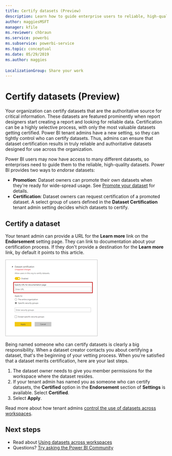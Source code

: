 ```yaml
---
title: Certify datasets (Preview)
description: Learn how to guide enterprise users to reliable, high-quality datasets.
author: maggiesMSFT
manager: kfile
ms.reviewer: chbraun
ms.service: powerbi
ms.subservice: powerbi-service
ms.topic: conceptual
ms.date: 05/29/2019
ms.author: maggies

LocalizationGroup: Share your work
---
```

# Certify datasets (Preview)

Your organization can certify datasets that are the authoritative source for critical information. These datasets are featured prominently when report designers start creating a report and looking for reliable data. Certification can be a highly selective process, with only the most valuable datasets getting certified. Power BI tenant admins have a new setting, so they can tightly control who can certify datasets. Thus, admins can ensure that dataset certification results in truly reliable and authoritative datasets designed for use across the organization.

Power BI users may now have access to many different datasets, so enterprises need to guide them to the reliable, high-quality datasets. Power BI provides two ways to *endorse* datasets:

- **Promotion**: Dataset owners can promote their own datasets when they're ready for wide-spread usage. See [Promote your dataset](service-datasets-promote.md) for details. 
- **Certification**: Dataset owners can request certification of a promoted dataset. A select group of users defined in the **Dataset Certification** tenant admin setting decides which datasets to certify.

## Certify a dataset

Your tenant admin can provide a URL for the **Learn more** link on the **Endorsement** setting page.  They can link to documentation about your certification process. If they don't provide a destination for the **Learn more** link, by default it points to this article.

![Dataset certification Learn more](media/service-datasets-certify-promote/power-bi-dataset-learn-more-certification.png)

Being named someone who can certify datasets is clearly a big responsibility. When a dataset creator contacts you about certifying a dataset, that's the beginning of your vetting process. When you're satisfied that a dataset merits certification, here are your last steps.

1. The dataset owner needs to give you member permissions for the workspace where the dataset resides.
1. If your tenant admin has named you as someone who can certify datasets, the **Certified** option in the **Endorsement** section of **Settings** is available. Select **Certified**.
1. Select **Apply**.

Read more about how tenant admins [control the use of datasets across workspaces](service-datasets-admin-across-workspaces.md).

## Next steps

* Read about [Using datasets across workspaces](service-datasets-across-workspaces.md)
* Questions? [Try asking the Power BI Community](http://community.powerbi.com/)
